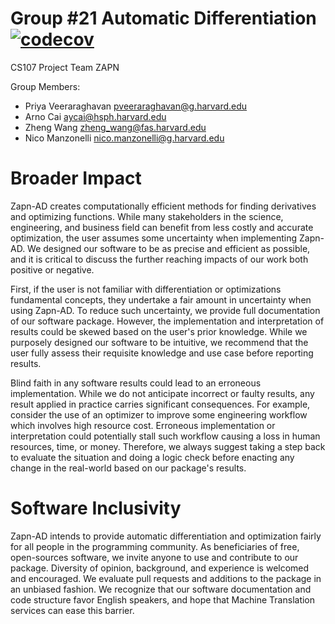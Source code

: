 # Group #21 Automatic Differentiation [![codecov](https://codecov.io/gh/cs107-zapn/cs107-FinalProject/branch/final/graph/badge.svg?token=AZN0X1SRCU)](https://codecov.io/gh/cs107-zapn/cs107-FinalProject)
CS107 Project Team ZAPN

Group Members:
- Priya	Veeraraghavan	pveeraraghavan@g.harvard.edu
- Arno	Cai	aycai@hsph.harvard.edu
- Zheng	Wang	zheng_wang@fas.harvard.edu
- Nico	Manzonelli	nico.manzonelli@g.harvard.edu

# Broader Impact

Zapn-AD creates computationally efficient methods for finding derivatives and optimizing functions. While many stakeholders in the science, engineering, and business field can benefit from less costly and accurate optimization, the user assumes some uncertainty when implementing Zapn-AD. We designed our software to be as precise and efficient as possible, and it is critical to discuss the further reaching impacts of our work both positive or negative.

First, if the user is not familiar with differentiation or optimizations fundamental concepts, they undertake a fair amount in uncertainty when using Zapn-AD. To reduce such uncertainty, we provide full documentation of our software package. However, the implementation and interpretation of results could be skewed based on the user's prior knowledge. While we purposely designed our software to be intuitive, we recommend that the user fully assess their requisite knowledge and use case before reporting results. 

Blind faith in any software results could lead to an erroneous implementation. While we do not anticipate incorrect or faulty results, any result applied in practice carries significant consequences. For example, consider the use of an optimizer to improve some engineering workflow which involves high resource cost. Erroneous implementation or interpretation could potentially stall such workflow causing a loss in human resources, time, or money. Therefore, we always suggest taking a step back to evaluate the situation and doing a logic check before enacting any change in the real-world based on our package's results.

# Software Inclusivity

Zapn-AD intends to provide automatic differentiation and optimization fairly for all people in the programming community. As beneficiaries of free, open-sources software, we invite anyone to use and contribute to our package. Diversity of opinion, background, and experience is welcomed and encouraged. We evaluate pull requests and additions to the package in an unbiased fashion. We recognize that our software documentation and code structure favor English speakers, and hope that Machine Translation services can ease this barrier.


